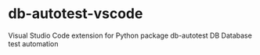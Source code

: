 # db-autotest-vscode
Visual Studio Code extension for Python package db-autotest DB Database test automation
